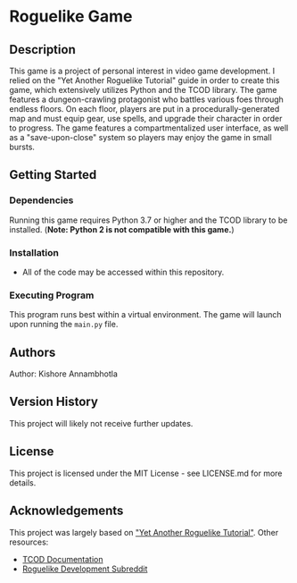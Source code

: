 # Roguelike Game

## Description
This game is a project of personal interest in video game development. I relied on the "Yet Another Roguelike Tutorial" guide in order to create this game, which extensively utilizes Python and the TCOD library. The game features a dungeon-crawling protagonist who battles various foes through endless floors. On each floor, players are put in a procedurally-generated map and must equip gear, use spells, and upgrade their character in order to progress. The game features a compartmentalized user interface, as well as a "save-upon-close" system so players may enjoy the game in small bursts.

## Getting Started

### Dependencies
Running this game requires Python 3.7 or higher and the TCOD library to be installed. (**Note: Python 2 is not compatible with this game.**)

### Installation
* All of the code may be accessed within this repository.

### Executing Program
This program runs best within a virtual environment. The game will launch upon running the `main.py` file.

## Authors
Author: Kishore Annambhotla

## Version History
This project will likely not receive further updates.

## License
This project is licensed under the MIT License - see LICENSE.md for more details.

## Acknowledgements
This project was largely based on ["Yet Another Roguelike Tutorial"](https://rogueliketutorials.com/tutorials/tcod/v2/).
Other resources:
* [TCOD Documentation](https://python-tcod.readthedocs.io/en/latest/)
* [Roguelike Development Subreddit]("https://www.reddit.com/r/roguelikedev/")
